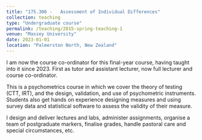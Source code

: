 ```yaml
---
title: "175.306 -	Assessment of Individual Differences"
collection: teaching
type: "Undergraduate course"
permalink: /teaching/2015-spring-teaching-1
venue: "Massey University"
date: 2023-01-01
location: "Palmerston North, New Zealand"
---
```


I am now the course co-ordinator for this final-year course, having taught into it since 2023. First as tutor and assistant lecturer, now full lecturer and course co-ordinator.  

This is a psychometrics course in which we cover the theory of testing (CTT, IRT), and the design, validation, and use of psychometric instruments. Students also get hands on experience designing measures and using survey data and statistical software to assess the validity of their measure. 

I design and deliver lectures and labs, administer assignments, organise a team of postgraduate markers, finalise grades, handle pastoral care and special circumstances, etc.
